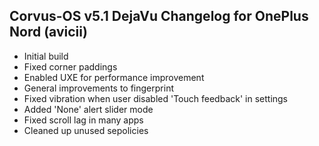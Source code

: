 ## Corvus-OS v5.1 DejaVu Changelog for OnePlus Nord (avicii)

- Initial build
- Fixed corner paddings
- Enabled UXE for performance improvement 
- General improvements to fingerprint
- Fixed vibration when user disabled 'Touch feedback' in settings
- Added 'None' alert slider mode
- Fixed scroll lag in many apps
- Cleaned up unused sepolicies

